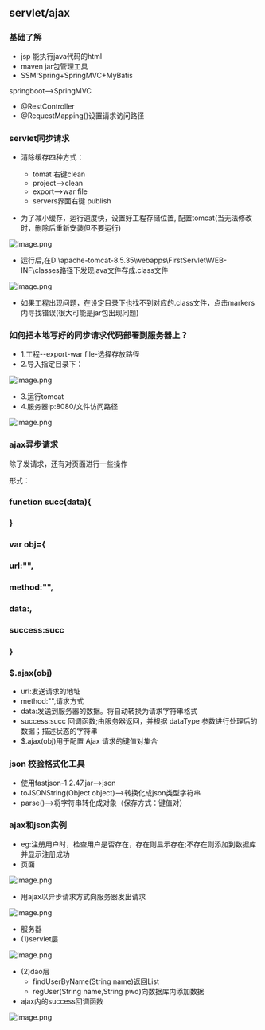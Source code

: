 ## servlet/ajax
### 基础了解
* jsp 能执行java代码的html
* maven jar包管理工具
* SSM:Spring+SpringMVC+MyBatis

springboot-->SpringMVC
* @RestController
* @RequestMapping()设置请求访问路径

### servlet同步请求
* 清除缓存四种方式：
	* tomat 右键clean
	* project-->clean
	* export-->war file 
	* servers界面右键 publish

* 为了减小缓存，运行速度快，设置好工程存储位置,
配置tomcat(当无法修改时，删除后重新安装但不要运行)

![image.png](https://upload-images.jianshu.io/upload_images/14466577-280db6e00f9d6d38.png?imageMogr2/auto-orient/strip%7CimageView2/2/w/1240)

* 运行后,在D:\apache-tomcat-8.5.35\webapps\FirstServlet\WEB-INF\classes路径下发现java文件存成.class文件

![image.png](https://upload-images.jianshu.io/upload_images/14466577-e43baa47445f2e22.png?imageMogr2/auto-orient/strip%7CimageView2/2/w/1240)

* 如果工程出现问题，在设定目录下也找不到对应的.class文件，点击markers内寻找错误(很大可能是jar包出现问题)


### 如何把本地写好的同步请求代码部署到服务器上？

* 1.工程--export-war file-选择存放路径
* 2.导入指定目录下：

![image.png](https://upload-images.jianshu.io/upload_images/14466577-6dbe7cd9423a7933.png?imageMogr2/auto-orient/strip%7CimageView2/2/w/1240)

* 3.运行tomcat
* 4.服务器ip:8080/文件访问路径

![image.png](https://upload-images.jianshu.io/upload_images/14466577-3fbb929d12d306ba.png?imageMogr2/auto-orient/strip%7CimageView2/2/w/1240)


### ajax异步请求

除了发请求，还有对页面进行一些操作

形式：
### function succ(data){
### }
### var obj={
### url:"",
### method:"",
### data:,
### success:succ 				
### }
### $.ajax(obj)
* url:发送请求的地址
* method:"",请求方式
* data:发送到服务器的数据。将自动转换为请求字符串格式
* success:succ 回调函数;由服务器返回，并根据 dataType 参数进行处理后的数据；描述状态的字符串				
* $.ajax(obj)用于配置 Ajax 请求的键值对集合

### json 校验格式化工具
* 使用fastjson-1.2.47.jar-->json
* toJSONString(Object object)-->转换化成json类型字符串
* parse()-->将字符串转化成对象（保存方式：键值对）
### ajax和json实例
* eg:注册用户时，检查用户是否存在，存在则显示存在;不存在则添加到数据库并显示注册成功
* 页面

![image.png](https://upload-images.jianshu.io/upload_images/14466577-e3fec278a0ed5ef3.png?imageMogr2/auto-orient/strip%7CimageView2/2/w/1240)

* 用ajax以异步请求方式向服务器发出请求

![image.png](https://upload-images.jianshu.io/upload_images/14466577-3f7395c521eab63f.png?imageMogr2/auto-orient/strip%7CimageView2/2/w/1240)

* 服务器
* (1)servlet层

![image.png](https://upload-images.jianshu.io/upload_images/14466577-7b2b919e37c8d8ed.png?imageMogr2/auto-orient/strip%7CimageView2/2/w/1240)

* (2)dao层
	* findUserByName(String name)返回List<User>
	* regUser(String name,String pwd)向数据库内添加数据
* ajax内的success回调函数
	
![image.png](https://upload-images.jianshu.io/upload_images/14466577-e8e0e8fe5c8d8030.png?imageMogr2/auto-orient/strip%7CimageView2/2/w/1240)



